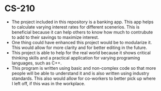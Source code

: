 # CS-210
 * The project included in this repository is a banking app. This app helps to calculate varying interest rates for different scenerios. This is beneficial because it can help others to know how much to contrubute to add to their savings to maximize interest. 
 * One thing could have enhanced this project would be to modularize it. This would allow for more clarity and for better editing in the future.
 * This project is able to help for the real world because it shows critical thinking skills and a practical application for varying programing languages, such as C++.
 * This program is written using basic and non-complex code so that more people will be able to understand it and is also written using industry standards. This also would allow for co-workers to better pick up where I left off, if this was in the workplace. 

